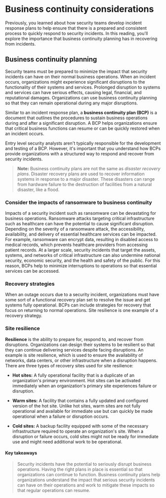 # Business continuity considerations
Previously, you learned about how security teams develop incident response plans to help ensure that there is a prepared and consistent process to quickly respond to security incidents. In this reading, you'll explore the importance that business continuity planning has in recovering from incidents.

## Business continuity planning
Security teams must be prepared to minimize the impact that security incidents can have on their normal business operations. When an incident occurs, organizations might experience significant disruptions to the functionality of their systems and services. Prolonged disruption to systems and services can have serious effects, causing legal, financial, and reputational damages. Organizations can use business continuity planning so that they can remain operational during any major disruptions.

Similar to an incident response plan, a **business continuity plan (BCP)** is a document that outlines the procedures to sustain business operations during and after a significant disruption. A BCP helps organizations ensure that critical business functions can resume or can be quickly restored when an incident occurs.

Entry level security analysts aren't typically responsible for the development and testing of a BCP. However, it's important that you understand how BCPs provide organizations with a structured way to respond and recover from security incidents.

> **Note:** Business continuity plans are not the same as *disaster recovery plans*. Disaster recovery plans are used to recover information systems in response to a major disaster. These disasters can range from hardware failure to the destruction of facilities from a natural disaster, like a flood. 

### Consider the impacts of ransomware to business continuity
Impacts of a security incident such as ransomware can be devastating for business operations. Ransomware attacks targeting critical infrastructure such as healthcare can have the potential to cause significant disruption. Depending on the severity of a ransomware attack, the accessibility, availability, and delivery of essential healthcare services can be impacted. For example, ransomware can encrypt data, resulting in disabled access to medical records, which prevents healthcare providers from accessing patient records. At a larger scale, security incidents that target the assets, systems, and networks of critical infrastructure can also undermine national security, economic security, and the health and safety of the public. For this reason, BCPs help to minimize interruptions to operations so that essential services can be accessed.

### Recovery strategies
When an outage occurs due to a security incident, organizations must have some sort of a functional recovery plan set to resolve the issue and get systems fully operational. BCPs can include strategies for recovery that focus on returning to normal operations. Site resilience is one example of a recovery strategy. 

### Site resilience 
**Resilience** is the ability to prepare for, respond to, and recover from disruptions. Organizations can design their systems to be resilient so that they can continue delivering services despite facing disruptions. An example is site resilience, which is used to ensure the availability of networks, data centers, or other infrastructure when a disruption happens. There are three types of recovery sites used for site resilience:

- **Hot sites:** A fully operational facility that is a duplicate of an organization's primary environment. Hot sites can be activated immediately when an organization's primary site experiences failure or disruption.

- **Warm sites:** A facility that contains a fully updated and configured version of the hot site. Unlike hot sites, warm sites are not fully operational and available for immediate use but can quickly be made operational when a failure or disruption occurs.

- **Cold sites:** A backup facility equipped with some of the necessary infrastructure required to operate an organization's site. When a disruption or failure occurs, cold sites might not be ready for immediate use and might need additional work to be operational.

#### Key takeaways
> Security incidents have the potential to seriously disrupt business operations. Having the right plans in place is essential so that organizations can continue to function. Business continuity plans help organizations understand the impact that serious security incidents can have on their operations and work to mitigate these impacts so that regular operations can resume.